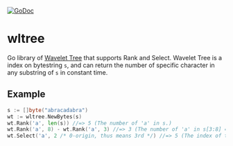 [![GoDoc](http://godoc.org/github.com/mozu0/wltree?status.png)](http://godoc.org/github.com/mozu0/wltree)
# wltree
Go library of [Wavelet Tree](http://en.wikipedia.org/wiki/Wavelet_Tree) that supports Rank and Select.
Wavelet Tree is a index on bytestring `s`, and can return the number of specific character in any substring of `s` in constant time.

## Example
```go
s := []byte("abracadabra")
wt := wltree.NewBytes(s)
wt.Rank('a', len(s)) //=> 5 (The number of 'a' in s.)
wt.Rank('a', 8) - wt.Rank('a', 3) //=> 3 (The number of 'a' in s[3:8] = "acada") 
wt.Select('a', 2 /* 0-origin, thus means 3rd */) //=> 5 (The index of the 3rd occurrence of 'a' in s)
```
